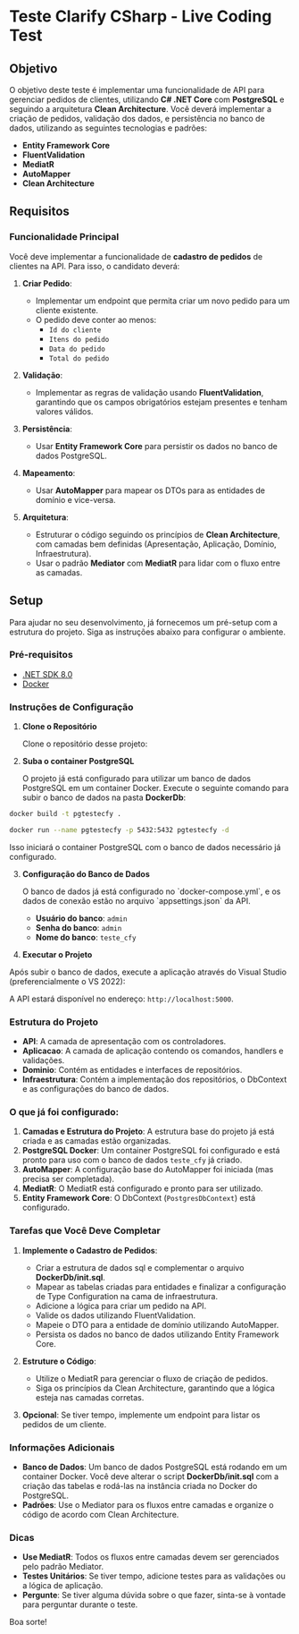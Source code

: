 # Teste Clarify CSharp - Live Coding Test
## Objetivo
O objetivo deste teste é implementar uma funcionalidade de API para gerenciar pedidos de clientes, utilizando **C# .NET Core** com **PostgreSQL** e seguindo a arquitetura **Clean Architecture**. Você deverá implementar a criação de pedidos, validação dos dados, e persistência no banco de dados, utilizando as seguintes tecnologias e padrões:

- **Entity Framework Core**
- **FluentValidation**
- **MediatR**
- **AutoMapper**
- **Clean Architecture**

## Requisitos
### Funcionalidade Principal
Você deve implementar a funcionalidade de **cadastro de pedidos** de clientes na API. Para isso, o candidato deverá:

1. **Criar Pedido**:
   - Implementar um endpoint que permita criar um novo pedido para um cliente existente.
   - O pedido deve conter ao menos:
     - `Id do cliente`
     - `Itens do pedido`
     - `Data do pedido`
     - `Total do pedido`

2. **Validação**:
   - Implementar as regras de validação usando **FluentValidation**, garantindo que os campos obrigatórios estejam presentes e tenham valores válidos.

3. **Persistência**:
   - Usar **Entity Framework Core** para persistir os dados no banco de dados PostgreSQL.

4. **Mapeamento**:
   - Usar **AutoMapper** para mapear os DTOs para as entidades de domínio e vice-versa.

5. **Arquitetura**:
   - Estruturar o código seguindo os princípios de **Clean Architecture**, com camadas bem definidas (Apresentação, Aplicação, Domínio, Infraestrutura).
   - Usar o padrão **Mediator** com **MediatR** para lidar com o fluxo entre as camadas.

## Setup

Para ajudar no seu desenvolvimento, já fornecemos um pré-setup com a estrutura do projeto. Siga as instruções abaixo para configurar o ambiente.

### Pré-requisitos

- [.NET SDK 8.0](https://dotnet.microsoft.com/download/dotnet/8.0)
- [Docker](https://www.docker.com/get-started)

### Instruções de Configuração

1. **Clone o Repositório**

   Clone o repositório desse projeto:

2. **Suba o container PostgreSQL**

   O projeto já está configurado para utilizar um banco de dados PostgreSQL em um container Docker. Execute o seguinte comando para subir o banco de dados na pasta **DockerDb**:

```bash
docker build -t pgtestecfy .
```

```bash
docker run --name pgtestecfy -p 5432:5432 pgtestecfy -d
```

Isso iniciará o container PostgreSQL com o banco de dados necessário já configurado.

3. **Configuração do Banco de Dados**

   O banco de dados já está configurado no \`docker-compose.yml\`, e os dados de conexão estão no arquivo \`appsettings.json\` da API.

   - **Usuário do banco**: `admin`
   - **Senha do banco**: `admin`
   - **Nome do banco**: `teste_cfy`

4. **Executar o Projeto**

Após subir o banco de dados, execute a aplicação através do Visual Studio (preferencialmente o VS 2022):

A API estará disponível no endereço: `http://localhost:5000`.

### Estrutura do Projeto

- **API**: A camada de apresentação com os controladores.
- **Aplicacao**: A camada de aplicação contendo os comandos, handlers e validações.
- **Dominio**: Contém as entidades e interfaces de repositórios.
- **Infraestrutura**: Contém a implementação dos repositórios, o DbContext e as configurações do banco de dados.

### O que já foi configurado:

1. **Camadas e Estrutura do Projeto**: A estrutura base do projeto já está criada e as camadas estão organizadas.
2. **PostgreSQL Docker**: Um container PostgreSQL foi configurado e está pronto para uso com o banco de dados `teste_cfy` já criado.
3. **AutoMapper**: A configuração base do AutoMapper foi iniciada (mas precisa ser completada).
4. **MediatR**: O MediatR está configurado e pronto para ser utilizado.
5. **Entity Framework Core**: O DbContext (`PostgresDbContext`) está configurado.

### Tarefas que Você Deve Completar

1. **Implemente o Cadastro de Pedidos**:
   - Criar a estrutura de dados sql e complementar o arquivo **DockerDb/init.sql**.
   - Mapear as tabelas criadas para entidades e finalizar a configuração de Type Configuration na cama de infraestrutura.
   - Adicione a lógica para criar um pedido na API.
   - Valide os dados utilizando FluentValidation.
   - Mapeie o DTO para a entidade de domínio utilizando AutoMapper.
   - Persista os dados no banco de dados utilizando Entity Framework Core.
   
2. **Estruture o Código**:
   - Utilize o MediatR para gerenciar o fluxo de criação de pedidos.
   - Siga os princípios da Clean Architecture, garantindo que a lógica esteja nas camadas corretas.

3. **Opcional**: Se tiver tempo, implemente um endpoint para listar os pedidos de um cliente.

### Informações Adicionais

- **Banco de Dados**: Um banco de dados PostgreSQL está rodando em um container Docker. Você deve alterar o script **DockerDb/init.sql** com a criação das tabelas e rodá-las na instância criada no Docker do PostgreSQL.
- **Padrões**: Use o Mediator para os fluxos entre camadas e organize o código de acordo com Clean Architecture.

### Dicas

- **Use MediatR**: Todos os fluxos entre camadas devem ser gerenciados pelo padrão Mediator.
- **Testes Unitários**: Se tiver tempo, adicione testes para as validações ou a lógica de aplicação.
- **Pergunte**: Se tiver alguma dúvida sobre o que fazer, sinta-se à vontade para perguntar durante o teste.

Boa sorte!
